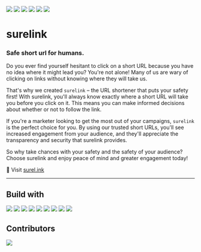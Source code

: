 <img src="https://img.shields.io/github/contributors/shuhanmirza/surelink.svg?style=flat"> <img src="https://img.shields.io/github/forks/shuhanmirza/surelink.svg?style=flat"> <img src="https://img.shields.io/github/issues/shuhanmirza/surelink.svg?style=flat"> <img src="https://img.shields.io/github/stars/shuhanmirza/surelink.svg?style=flat"> <img src="https://img.shields.io/github/v/release/shuhanmirza/surelink?style=flat"> <img src="https://img.shields.io/badge/open source-808080?style=flat">



# surelink

### Safe short url for humans. 
Do you ever find yourself hesitant to click on a short URL because you have no idea where it might lead you? You're not alone! Many of us are wary of clicking on links without knowing where they will take us.

That's why we created `surelink` – the URL shortener that puts your safety first! With surelink, you'll always know exactly where a short URL will take you before you click on it. This means you can make informed decisions about whether or not to follow the link.

If you're a marketer looking to get the most out of your campaigns, `surelink` is the perfect choice for you. By using our trusted short URLs, you'll see increased engagement from your audience, and they'll appreciate the transparency and security that surelink provides.

So why take chances with your safety and the safety of your audience? Choose surelink and enjoy peace of mind and greater engagement today!


🚀 Visit [surel.ink](https://surel.ink) 

---
## Build with
<img src="https://img.shields.io/badge/Vue.js-4FC08D.svg?style=for-the-badge&logo=vuedotjs&logoColor=white"> <img src="https://img.shields.io/badge/Bootstrap-7952B3.svg?style=for-the-badge&logo=Bootstrap&logoColor=white"> <img src="https://img.shields.io/badge/Bulma-00D1B2.svg?style=for-the-badge&logo=Bulma&logoColor=white"> <img src="https://img.shields.io/badge/Go Gin Gonic-00ADD8.svg?style=for-the-badge&logo=Go&logoColor=white"> <img src="https://img.shields.io/badge/PostgreSQL-4169E1.svg?style=for-the-badge&logo=PostgreSQL&logoColor=white"> <img src="https://img.shields.io/badge/Redis-DC382D.svg?style=for-the-badge&logo=Redis&logoColor=white"> <img src="https://img.shields.io/badge/NGINX-009639.svg?style=for-the-badge&logo=NGINX&logoColor=white"> <img src="https://img.shields.io/badge/Docker-2496ED.svg?style=for-the-badge&logo=Docker&logoColor=white">  <img src="https://img.shields.io/badge/Hetzner-D50C2D.svg?style=for-the-badge&logo=Hetzner&logoColor=white">


## Contributors
<a href="https://github.com/sustcast/sustcast-android-app-v1/graphs/contributors">
  <img src="https://contributors-img.web.app/image?repo=shuhanmirza/surelink" />